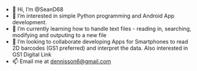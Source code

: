 - 👋 Hi, I’m @SeanD68
- 👀 I’m interested in simple Python programming and Android App development.
- 🌱 I’m currently learning how to handle text files - reading in, searching, modifying and outputing to a new file
- 💞️ I’m looking to collaborate developing Apps for Smartphones to read 2D barcodes (GS1 preferred) and interpret the data. Also interested in GS1 Digital Link
- 📫 Email me at dennisson6@gmail.com

<!---
SeanD68/SeanD68 is a ✨ special ✨ repository because its `README.md` (this file) appears on your GitHub profile.
You can click the Preview link to take a look at your changes.
--->
